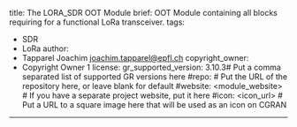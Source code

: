 title: The LORA_SDR OOT Module
brief: OOT Module containing all blocks requiring for a functional LoRa transceiver.
tags: 
  - SDR
  - LoRa
author:
  - Tapparel Joachim <joachim.tapparel@epfl.ch>
copyright_owner:
  - Copyright Owner 1
license:
gr_supported_version: 3.10.3# Put a comma separated list of supported GR versions here
#repo: # Put the URL of the repository here, or leave blank for default
#website: <module_website> # If you have a separate project website, put it here
#icon: <icon_url> # Put a URL to a square image here that will be used as an icon on CGRAN
---
